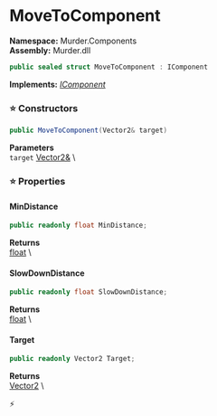 # MoveToComponent

**Namespace:** Murder.Components \
**Assembly:** Murder.dll

```csharp
public sealed struct MoveToComponent : IComponent
```

**Implements:** _[IComponent](/Bang/Components/IComponent.html)_

### ⭐ Constructors
```csharp
public MoveToComponent(Vector2& target)
```

**Parameters** \
`target` [Vector2&](/Murder/Core/Geometry/Vector2.html) \

### ⭐ Properties
#### MinDistance
```csharp
public readonly float MinDistance;
```

**Returns** \
[float](https://learn.microsoft.com/en-us/dotnet/api/System.Single?view=net-7.0) \
#### SlowDownDistance
```csharp
public readonly float SlowDownDistance;
```

**Returns** \
[float](https://learn.microsoft.com/en-us/dotnet/api/System.Single?view=net-7.0) \
#### Target
```csharp
public readonly Vector2 Target;
```

**Returns** \
[Vector2](/Murder/Core/Geometry/Vector2.html) \


⚡